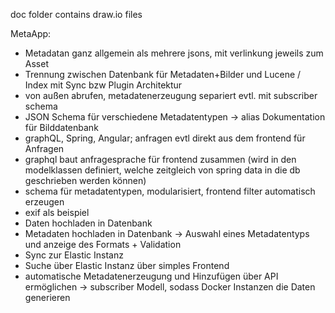 doc folder contains draw.io files


MetaApp:
- Metadatan ganz allgemein als mehrere jsons, mit verlinkung jeweils zum Asset
- Trennung zwischen Datenbank für Metadaten+Bilder und Lucene / Index mit Sync bzw Plugin Architektur
- von außen abrufen, metadatenerzeugung separiert evtl. mit subscriber schema
- JSON Schema für verschiedene Metadatentypen -> alias Dokumentation für Bilddatenbank
- graphQL, Spring, Angular; anfragen evtl direkt aus dem frontend für Anfragen
- graphql baut anfragesprache für frontend zusammen (wird in den modelklassen definiert, welche zeitgleich von spring data in die db geschrieben werden können)
- schema für metadatentypen, modularisiert, frontend filter automatisch erzeugen
- exif als beispiel 
- Daten hochladen in Datenbank
- Metadaten hochladen in Datenbank -> Auswahl eines Metadatentyps und anzeige des Formats + Validation
- Sync zur Elastic Instanz
- Suche über Elastic Instanz über simples Frontend
- automatische Metadatenerzeugung und Hinzufügen über API ermöglichen -> subscriber Modell, sodass Docker Instanzen die Daten generieren
